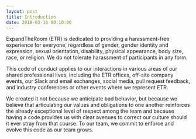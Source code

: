 ```yaml
---
layout: post
title: Introduction
date: 2018-03-16 00:10:00
---
```


ExpandTheRoom (ETR) is dedicated to providing a harassment-free experience for everyone, regardless of gender, gender identity and expression, sexual orientation, disability, physical appearance, body size, race, or religion. We do not tolerate harassment of participants in any form.

This code of conduct applies to our interactions in various areas of our shared professional lives, including the ETR offices, off-site company events, our Slack and email exchanges, social media, pull request feedback, and industry conferences or other events where we represent ETR.

We created it not because we anticipate bad behavior, but because we believe that articulating our values and obligations to one another reinforces the already exceptional level of respect among the team and because having a code provides us with clear avenues to correct our culture should it ever stray from that course. To our team, we commit to enforce and evolve this code as our team grows.

